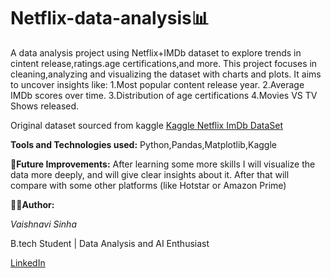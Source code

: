 # Netflix-data-analysis📊
A data analysis project using Netflix+IMDb dataset to explore trends in cintent release,ratings.age certifications,and more.
This project focuses in cleaning,analyzing and visualizing the dataset with charts and plots. It aims to uncover insights like:
1.Most popular content release year.
2.Average IMDb scores over time.
3.Distribution of age certifications 
4.Movies VS TV Shows released.

Original dataset sourced from kaggle [Kaggle Netflix ImDb DataSet](https://www.kaggle.com/datasets) 

**Tools and Technologies used:**
Python,Pandas,Matplotlib,Kaggle

**🚀Future Improvements:**
After learning some more skills I will visualize the data more deeply, and will give clear insights about it.
After that will compare with some other platforms (like Hotstar or Amazon Prime)

**👩‍🏫Author:**

*Vaishnavi Sinha*

B.tech Student | Data Analysis and AI Enthusiast

[LinkedIn](https://www.linkedin.com/in/vaishnavi-sinha-v2005/)


